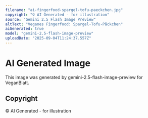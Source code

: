 ```yaml
---
filename: "ai-fingerfood-spargel-tofu-paeckchen.jpg"
copyright: "© AI Generated - for illustration"
source: "Gemini 2.5 Flash Image Preview"
altText: "Veganes Fingerfood: Spargel-Tofu-Päckchen"
aiGenerated: true
model: "gemini-2.5-flash-image-preview"
uploadDate: "2025-09-04T11:24:37.557Z"
---
```


# AI Generated Image

This image was generated by gemini-2.5-flash-image-preview for VeganBlatt.

## Copyright
© AI Generated - for illustration
